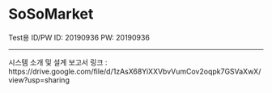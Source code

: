 # SoSoMarket

Test용 ID/PW
ID: 20190936
PW: 20190936
<hr>
<p>시스템 소개 및 설계 보고서 링크 : https://drive.google.com/file/d/1zAsX68YiXXVbvVumCov2oqpk7GSVaXwX/view?usp=sharing <p>
